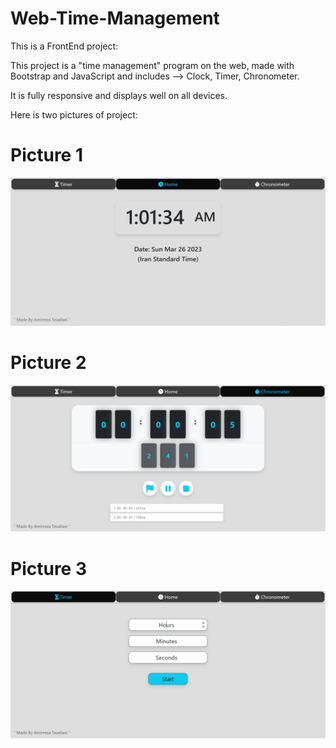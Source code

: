 # Web-Time-Management

This is a FrontEnd project:

This project is a "time management" program on the web, made with Bootstrap and JavaScript and includes --> Clock, Timer, Chronometer.

It is fully responsive and displays well on all devices.

Here is two pictures of project:

# Picture 1
<img src="media/screen1.PNG" alt="Picture1">

# Picture 2
<img src="media/screen2.PNG" alt="Picture2">

# Picture 3
<img src="media/screen3.PNG" alt="Picture3">
